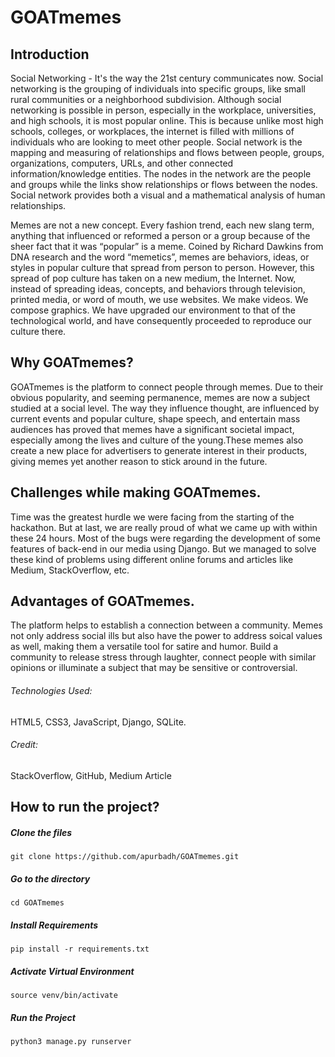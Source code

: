 # GOATmemes

## Introduction

Social Networking - It's the way the 21st century communicates now. Social networking is the grouping of individuals into specific groups, like small rural communities or a neighborhood subdivision. Although social networking is possible in person, especially in the workplace, universities, and high schools, it is most popular online. This is because unlike most high schools, colleges, or workplaces, the internet is filled with millions of individuals who are looking to meet other people. Social network is the mapping and measuring of relationships and flows between people, groups, organizations, computers, URLs, and other connected information/knowledge entities. The nodes in the network are the people and groups while the links show relationships or flows between the nodes. Social network provides both a visual and a mathematical analysis of human relationships.

Memes are not a new concept. Every fashion trend, each new slang term, anything that influenced or reformed a person or a group because of the sheer fact that it was “popular” is a meme. Coined by Richard Dawkins from DNA research and the word “memetics”, memes are behaviors, ideas, or styles in popular culture that spread from person to person. However, this spread of pop culture has taken on a new medium, the Internet. Now, instead of spreading ideas, concepts, and behaviors through television, printed media, or word of mouth, we use websites. We make videos. We compose graphics. We have upgraded our environment to that of the technological world, and have consequently proceeded to reproduce our culture there.


## Why GOATmemes?

GOATmemes is the platform to connect people through memes. Due to their obvious popularity, and seeming permanence, memes are now a subject studied at a social level. The way they influence thought, are influenced by current events and popular culture, shape speech, and entertain mass audiences has proved that memes have a significant societal impact, especially among the lives and culture of the young.These memes also create a new place for advertisers to generate interest in their products, giving memes yet another reason to stick around in the future.


## Challenges while making GOATmemes.

Time was the greatest hurdle we were facing from the starting of the hackathon. But at last, we are really proud of what we came up with within these 24 hours. Most of the bugs were regarding the development of some features of back-end in our media using Django. But we managed to solve these kind of problems using different online forums and articles like Medium, StackOverflow, etc.


## Advantages of GOATmemes.

The platform helps to establish a connection between a community.
Memes not only address social ills but also have the power to address soical values as well, making them a versatile tool for satire and humor.
Build a community to release stress through laughter, connect people with similar opinions or illuminate a subject that may be sensitive or controversial.


###### Technologies Used: 
HTML5, CSS3, JavaScript, Django, SQLite.

###### Credit: 
StackOverflow, GitHub, Medium Article


## How to run the project?
##### Clone the files
```
git clone https://github.com/apurbadh/GOATmemes.git
```
##### Go to the directory 
```
cd GOATmemes
```
##### Install Requirements
```
pip install -r requirements.txt
```
##### Activate Virtual Environment 
```
source venv/bin/activate
```
##### Run the Project 
```
python3 manage.py runserver
```
